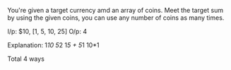 You're given a target currency amd an array of coins. Meet the target sum by using the given coins, you can use any number of coins as many times.

I/p: \$10, [1, 5, 10, 25]
O/p: 4

Explanation:
1*10
5*2
1*5 + 5*1
10\*1

Total 4 ways
